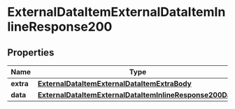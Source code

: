 # ExternalDataItemExternalDataItemInlineResponse200

## Properties
Name | Type | Description | Notes
------------ | ------------- | ------------- | -------------
**extra** | [**ExternalDataItemExternalDataItemExtraBody**](ExternalDataItemExternalDataItemExtraBody.md) |  |  [optional]
**data** | [**ExternalDataItemExternalDataItemInlineResponse200Data**](ExternalDataItemExternalDataItemInlineResponse200Data.md) |  |  [optional]
